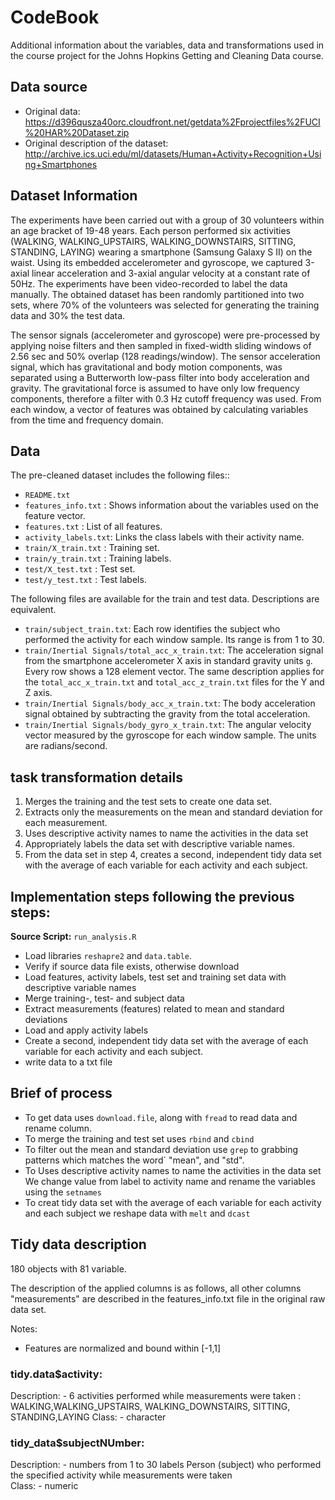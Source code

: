 # CodeBook
Additional information about the variables, data and transformations used in the course project for the Johns Hopkins Getting and Cleaning Data course.


## Data source
* Original data: https://d396qusza40orc.cloudfront.net/getdata%2Fprojectfiles%2FUCI%20HAR%20Dataset.zip
* Original description of the dataset: http://archive.ics.uci.edu/ml/datasets/Human+Activity+Recognition+Using+Smartphones

## Dataset Information
The experiments have been carried out with a group of 30 volunteers within an age bracket of 19-48 years. Each person performed six activities (WALKING, WALKING_UPSTAIRS, WALKING_DOWNSTAIRS, SITTING, STANDING, LAYING) wearing a smartphone (Samsung Galaxy S II) on the waist. Using its embedded accelerometer and gyroscope, we captured 3-axial linear acceleration and 3-axial angular velocity at a constant rate of 50Hz. The experiments have been video-recorded to label the data manually. The obtained dataset has been randomly partitioned into two sets, where 70% of the volunteers was selected for generating the training data and 30% the test data.

The sensor signals (accelerometer and gyroscope) were pre-processed by applying noise filters and then sampled in fixed-width sliding windows of 2.56 sec and 50% overlap (128 readings/window). The sensor acceleration signal, which has gravitational and body motion components, was separated using a Butterworth low-pass filter into body acceleration and gravity. The gravitational force is assumed to have only low frequency components, therefore a filter with 0.3 Hz cutoff frequency was used. From each window, a vector of features was obtained by calculating variables from the time and frequency domain.

## Data
The pre-cleaned dataset includes the following files::

- `README.txt`
- `features_info.txt`  : Shows information about the variables used on the feature vector.
- `features.txt`       : List of all features.
- `activity_labels.txt`: Links the class labels with their activity name.
- `train/X_train.txt`  : Training set.
- `train/y_train.txt`  : Training labels.
- `test/X_test.txt`    : Test set.
- `test/y_test.txt`    : Test labels.

The following files are available for the train and test data. Descriptions are equivalent.

- `train/subject_train.txt`: Each row identifies the subject who performed the activity for each window sample. Its range is from 1 to 30.
- `train/Inertial Signals/total_acc_x_train.txt`: The acceleration signal from the smartphone accelerometer X axis in standard gravity units `g`. Every row shows a 128 element vector. 
   The same description applies for the `total_acc_x_train.txt` and `total_acc_z_train.txt` files for the Y and Z axis.
- `train/Inertial Signals/body_acc_x_train.txt`: The body acceleration signal obtained by subtracting the gravity from the total acceleration.
- `train/Inertial Signals/body_gyro_x_train.txt`: The angular velocity vector measured by the gyroscope for each window sample. The units are radians/second.

## task transformation details
1. Merges the training and the test sets to create one data set.
2. Extracts only the measurements on the mean and standard deviation for each measurement.
3. Uses descriptive activity names to name the activities in the data set
4. Appropriately labels the data set with descriptive variable names.
5. From the data set in step 4, creates a second, independent tidy data set with the average of each variable for each activity and each subject.

## Implementation steps following the previous steps:
**Source Script:** `run_analysis.R` 

* Load libraries `reshapre2` and `data.table`.
* Verify if source data file exists, otherwise download 
* Load features, activity labels,  test set and training set data with descriptive variable names
* Merge training-, test- and subject data
* Extract measurements (features) related to mean and standard deviations
* Load and apply activity labels
* Create a second, independent tidy data set with the average of each variable for each activity and each subject.
* write data to a txt file

## Brief of process
* To get data uses  `download.file`, along with  `fread` to read data and rename column. 
* To merge the training and test set uses `rbind` and `cbind`
* To filter out the mean and standard deviation use `grep` to grabbing patterns which matches the word` "mean", and "std". 
* To Uses descriptive activity names to name the activities in the data set We change value from label to activity name and rename the variables using the `setnames`
* To creat tidy data set with the average of each variable for each activity and each subject we reshape data with `melt` and `dcast`


## Tidy data description
180 objects with 81 variable.

The description of the applied columns is as follows, all other columns "measurements" are described in the features_info.txt file in the original raw data set.

Notes:   
- Features are normalized and bound within [-1,1] 

### tidy.data$activity:

Description:  -  6 activities performed while measurements were taken :  WALKING,WALKING_UPSTAIRS,
WALKING_DOWNSTAIRS, SITTING, STANDING,LAYING 
Class:        - character


### tidy_data$subjectNUmber: 
Description:   - numbers from 1 to 30 labels Person (subject) who performed the specified activity while measurements were taken   
Class:         - numeric




